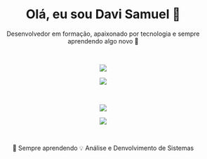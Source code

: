 
<h1 align="center">Olá, eu sou Davi Samuel 👋</h1>

<p align="center">Desenvolvedor em formação, apaixonado por tecnologia e sempre aprendendo algo novo 🚀</p>

<br/>

<p align="center">
  <img src="https://github-readme-stats.vercel.app/api?username=Dav1Samu3l&show_icons=true&theme=dracula&count_private=true" />
</p>

<p align="center">
  <a href="https://github.com/Dav1Samu3l/github-readme-stats">
    <img src="https://github-readme-stats.vercel.app/api/top-langs/?username=Dav1Samu3l&theme=blue-green" />
  </a>
</p>

<br/>

<p align="center">
  <a href="https://skillicons.dev">
    <img src="https://skillicons.dev/icons?i=js,html,css,react,nodejs,bash" />
  </a>
</p>

<p align="center">
  <a href="https://skillicons.dev">
    <img src="https://skillicons.dev/icons?i=git,linux,bootstrap,vscode,netlify,github" />
  </a>
</p>

<br/>

<p align="center">
  🌱 Sempre aprendendo
  💡 Análise e Denvolvimento de Sistemas
  
</p>

